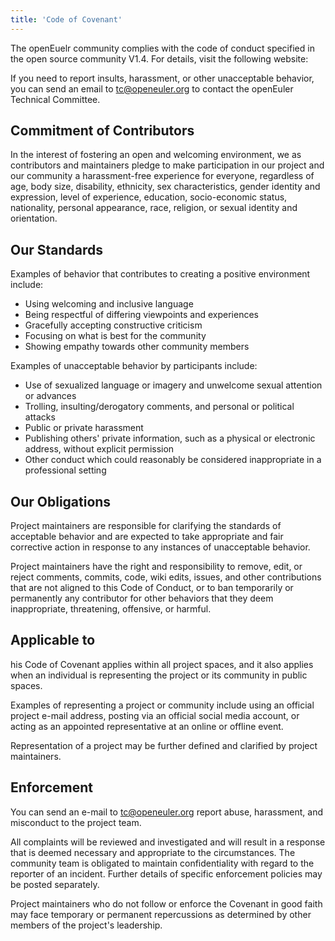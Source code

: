 ```yaml
---
title: 'Code of Covenant'
---
```


<script setup lang="ts">
import { computed } from 'vue';
import BannerLevel2 from '@/components/BannerLevel2.vue'
import useWindowResize from '@/components/hooks/useWindowResize';
import banner from '@/assets/banner/banner-community.png';
import contributionIllustration from '@/assets/illustrations/contribution.png';

const screenWidth = useWindowResize();
const isMobile = computed(() => {
  return screenWidth.value <= 768 ? true : false;
});
</script>

<ClientOnly>
  <BannerLevel2
    background-text="COMMUNITY"
    :background-image="banner"
    title="Code of Conduct"
    :illustration="contributionIllustration"
  />
</ClientOnly>

<div class='markdown' :style="['margin-top:var(--o-spacing-h1)', isMobile ? 'margin-top:var(--o-spacing-h2)' : '']">

The openEuelr community complies with the code of conduct specified in the open source community V1.4. For details, visit the following website:

If you need to report insults, harassment, or other unacceptable behavior, you can send an email to tc@openeuler.org to contact the openEuler Technical Committee.

## Commitment of Contributors

In the interest of fostering an open and welcoming environment, we as contributors and maintainers pledge to make participation in our project and our community a harassment-free experience for everyone, regardless of age, body size, disability, ethnicity, sex characteristics, gender identity and expression, level of experience, education, socio-economic status, nationality, personal appearance, race, religion, or sexual identity and orientation.

## Our Standards

Examples of behavior that contributes to creating a positive environment include:

- Using welcoming and inclusive language
- Being respectful of differing viewpoints and experiences
- Gracefully accepting constructive criticism
- Focusing on what is best for the community
- Showing empathy towards other community members

Examples of unacceptable behavior by participants include:

- Use of sexualized language or imagery and unwelcome sexual attention or advances
- Trolling, insulting/derogatory comments, and personal or political attacks
- Public or private harassment
- Publishing others' private information, such as a physical or electronic address, without explicit permission
- Other conduct which could reasonably be considered inappropriate in a professional setting

## Our Obligations

Project maintainers are responsible for clarifying the standards of acceptable behavior and are expected to take appropriate and fair corrective action in response to any instances of unacceptable behavior.

Project maintainers have the right and responsibility to remove, edit, or reject comments, commits, code, wiki edits, issues, and other contributions that are not aligned to this Code of Conduct, or to ban temporarily or permanently any contributor for other behaviors that they deem inappropriate, threatening, offensive, or harmful.

## Applicable to

his Code of Covenant applies within all project spaces, and it also applies when an individual is representing the project or its community in public spaces.

Examples of representing a project or community include using an official project e-mail address, posting via an official social media account, or acting as an appointed representative at an online or offline event.

Representation of a project may be further defined and clarified by project maintainers.

## Enforcement

You can send an e-mail to tc@openeuler.org report abuse, harassment, and misconduct to the project team.

All complaints will be reviewed and investigated and will result in a response that is deemed necessary and appropriate to the circumstances. The community team is obligated to maintain confidentiality with regard to the reporter of an incident. Further details of specific enforcement policies may be posted separately.

Project maintainers who do not follow or enforce the Covenant in good faith may face temporary or permanent repercussions as determined by other members of the project's leadership.

</div>
